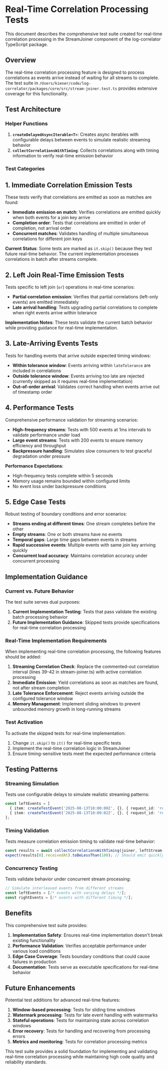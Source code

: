 # Real-Time Correlation Processing Tests

This document describes the comprehensive test suite created for real-time correlation processing in the StreamJoiner component of the log-correlator TypeScript package.

## Overview

The real-time correlation processing feature is designed to process correlations as events arrive instead of waiting for all streams to complete. The test suite in `/Users/kiener/code/log-correlator/packages/core/src/stream-joiner.test.ts` provides extensive coverage for this functionality.

## Test Architecture

### Helper Functions

1. **`createDelayedAsyncIterable<T>`**: Creates async iterables with configurable delays between events to simulate realistic streaming behavior
2. **`collectCorrelationsWithTiming`**: Collects correlations along with timing information to verify real-time emission behavior

### Test Categories

## 1. Immediate Correlation Emission Tests

These tests verify that correlations are emitted as soon as matches are found:

- **Immediate emission on match**: Verifies correlations are emitted quickly when both events for a join key arrive
- **Completion order**: Tests that correlations are emitted in order of completion, not arrival order
- **Concurrent matches**: Validates handling of multiple simultaneous correlations for different join keys

**Current Status**: Some tests are marked as `it.skip()` because they test future real-time behavior. The current implementation processes correlations in batch after streams complete.

## 2. Left Join Real-Time Emission Tests

Tests specific to left join (`or`) operations in real-time scenarios:

- **Partial correlation emission**: Verifies that partial correlations (left-only events) are emitted immediately
- **Late arrival handling**: Tests upgrading partial correlations to complete when right events arrive within tolerance

**Implementation Notes**: These tests validate the current batch behavior while providing guidance for real-time implementation.

## 3. Late-Arriving Events Tests

Tests for handling events that arrive outside expected timing windows:

- **Within tolerance window**: Events arriving within `lateTolerance` are included in correlations
- **Outside tolerance window**: Events arriving too late are rejected (currently skipped as it requires real-time implementation)
- **Out-of-order arrival**: Validates correct handling when events arrive out of timestamp order

## 4. Performance Tests

Comprehensive performance validation for streaming scenarios:

- **High-frequency streams**: Tests with 500 events at 1ms intervals to validate performance under load
- **Large event streams**: Tests with 200 events to ensure memory efficiency and throughput
- **Backpressure handling**: Simulates slow consumers to test graceful degradation under pressure

**Performance Expectations**:
- High-frequency tests complete within 5 seconds
- Memory usage remains bounded within configured limits
- No event loss under backpressure conditions

## 5. Edge Case Tests

Robust testing of boundary conditions and error scenarios:

- **Streams ending at different times**: One stream completes before the other
- **Empty streams**: One or both streams have no events
- **Temporal gaps**: Large time gaps between events in streams
- **Rapid successive events**: Multiple events with same join key arriving quickly
- **Concurrent load accuracy**: Maintains correlation accuracy under concurrent processing

## Implementation Guidance

### Current vs. Future Behavior

The test suite serves dual purposes:

1. **Current Implementation Testing**: Tests that pass validate the existing batch processing behavior
2. **Future Implementation Guidance**: Skipped tests provide specifications for real-time correlation processing

### Real-Time Implementation Requirements

When implementing real-time correlation processing, the following features should be added:

1. **Streaming Correlation Check**: Replace the commented-out correlation interval (lines 39-42 in stream-joiner.ts) with active correlation processing
2. **Immediate Emission**: Yield correlations as soon as matches are found, not after stream completion
3. **Late Tolerance Enforcement**: Reject events arriving outside the configured tolerance window
4. **Memory Management**: Implement sliding windows to prevent unbounded memory growth in long-running streams

### Test Activation

To activate the skipped tests for real-time implementation:

1. Change `it.skip()` to `it()` for real-time specific tests
2. Implement the real-time correlation logic in StreamJoiner
3. Ensure timing-sensitive tests meet the expected performance criteria

## Testing Patterns

### Streaming Simulation

Tests use configurable delays to simulate realistic streaming patterns:

```typescript
const leftEvents = [
  { item: createTestEvent('2025-08-13T10:00:00Z', {}, { request_id: 'req1' }), delay: 10 },
  { item: createTestEvent('2025-08-13T10:00:02Z', {}, { request_id: 'req2' }), delay: 100 }
];
```

### Timing Validation

Tests measure correlation emission timing to validate real-time behavior:

```typescript
const results = await collectCorrelationsWithTiming(joiner, leftStream, rightStream);
expect(results[0].receivedAt).toBeLessThan(100); // Should emit quickly
```

### Concurrency Testing

Tests validate behavior under concurrent stream processing:

```typescript
// Simulate interleaved events from different streams
const leftEvents = [/* events with varying delays */];
const rightEvents = [/* events with different timing */];
```

## Benefits

This comprehensive test suite provides:

1. **Implementation Safety**: Ensures real-time implementation doesn't break existing functionality
2. **Performance Validation**: Verifies acceptable performance under various load conditions
3. **Edge Case Coverage**: Tests boundary conditions that could cause failures in production
4. **Documentation**: Tests serve as executable specifications for real-time behavior

## Future Enhancements

Potential test additions for advanced real-time features:

1. **Window-based processing**: Tests for sliding time windows
2. **Watermark processing**: Tests for late event handling with watermarks
3. **Stateful operations**: Tests for maintaining state across correlation windows
4. **Error recovery**: Tests for handling and recovering from processing errors
5. **Metrics and monitoring**: Tests for correlation processing metrics

This test suite provides a solid foundation for implementing and validating real-time correlation processing while maintaining high code quality and reliability standards.
